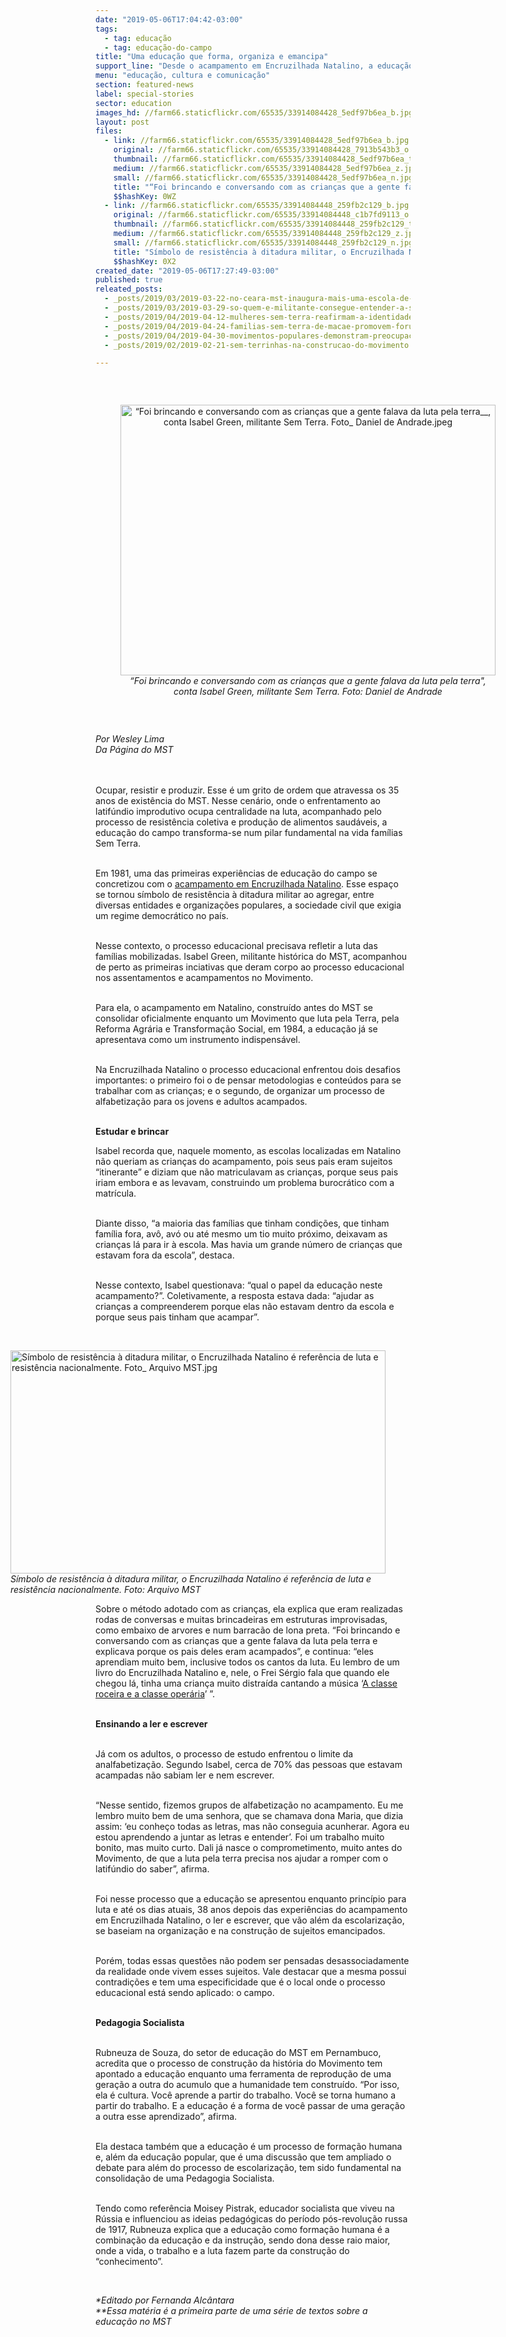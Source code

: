 ```yaml
---
date: "2019-05-06T17:04:42-03:00"
tags:
  - tag: educação
  - tag: educação-do-campo
title: "Uma educação que forma, organiza e emancipa"
support_line: "Desde o acampamento em Encruzilhada Natalino, a educação acompanha a construção do MST, transformando-se num princípio"
menu: "educação, cultura e comunicação"
section: featured-news
label: special-stories
sector: education
images_hd: //farm66.staticflickr.com/65535/33914084428_5edf97b6ea_b.jpg
layout: post
files:
  - link: //farm66.staticflickr.com/65535/33914084428_5edf97b6ea_b.jpg
    original: //farm66.staticflickr.com/65535/33914084428_7913b543b3_o.jpg
    thumbnail: //farm66.staticflickr.com/65535/33914084428_5edf97b6ea_t.jpg
    medium: //farm66.staticflickr.com/65535/33914084428_5edf97b6ea_z.jpg
    small: //farm66.staticflickr.com/65535/33914084428_5edf97b6ea_n.jpg
    title: "“Foi brincando e conversando com as crianças que a gente falava da luta pela terra__, conta Isabel Green, militante Sem Terra. Foto_ Daniel de Andrade.jpeg"
    $$hashKey: 0WZ
  - link: //farm66.staticflickr.com/65535/33914084448_259fb2c129_b.jpg
    original: //farm66.staticflickr.com/65535/33914084448_c1b7fd9113_o.jpg
    thumbnail: //farm66.staticflickr.com/65535/33914084448_259fb2c129_t.jpg
    medium: //farm66.staticflickr.com/65535/33914084448_259fb2c129_z.jpg
    small: //farm66.staticflickr.com/65535/33914084448_259fb2c129_n.jpg
    title: "Símbolo de resistência à ditadura militar, o Encruzilhada Natalino é referência de luta e resistência nacionalmente. Foto_ Arquivo MST.jpg"
    $$hashKey: 0X2
created_date: "2019-05-06T17:27:49-03:00"
published: true
releated_posts:
  - _posts/2019/03/2019-03-22-no-ceara-mst-inaugura-mais-uma-escola-de-ensino-medio-do-campo.md
  - _posts/2019/03/2019-03-29-so-quem-e-militante-consegue-entender-a-solidariedade-entre-os-povos.md
  - _posts/2019/04/2019-04-12-mulheres-sem-terra-reafirmam-a-identidade-revolucionaria-em-curso.md
  - _posts/2019/04/2019-04-24-familias-sem-terra-de-macae-promovem-forum-municipal-de-agroecologia.md
  - _posts/2019/04/2019-04-30-movimentos-populares-demonstram-preocupacao-com-rumos-do-brasil.md
  - _posts/2019/02/2019-02-21-sem-terrinhas-na-construcao-do-movimento.md

---
```

<p>&nbsp;</p>

<div style="text-align:center">
<figure class="image" style="display:inline-block"><img alt="“Foi brincando e conversando com as crianças que a gente falava da luta pela terra__, conta Isabel Green, militante Sem Terra. Foto_ Daniel de Andrade.jpeg" height="433" src="//farm66.staticflickr.com/65535/33914084428_5edf97b6ea_b.jpg" width="600" />
<figcaption><em>&ldquo;Foi brincando e conversando com as crian&ccedil;as que a gente falava da luta pela terra&quot;, conta Isabel Green, militante Sem Terra. Foto: Daniel de Andrade</em></figcaption>
</figure>
</div>

<p>&nbsp;</p>

<p><em>Por Wesley Lima<br />
Da P&aacute;gina do MST</em><br />
<br />
&nbsp;</p>

<p>Ocupar, resistir e produzir. Esse &eacute; um grito de ordem que atravessa os 35 anos de exist&ecirc;ncia do MST. Nesse cen&aacute;rio, onde o enfrentamento ao latif&uacute;ndio improdutivo ocupa centralidade na luta, acompanhado pelo processo de resist&ecirc;ncia coletiva e produ&ccedil;&atilde;o de alimentos saud&aacute;veis, a educa&ccedil;&atilde;o do campo transforma-se num pilar fundamental na vida fam&iacute;lias Sem Terra.<br />
&nbsp;</p>

<p>Em 1981, uma das primeiras experi&ecirc;ncias de educa&ccedil;&atilde;o do campo se concretizou com o <a href="http://www.mst.org.br/nossa-producao/">acampamento em Encruzilhada Natalino</a>. Esse espa&ccedil;o se tornou s&iacute;mbolo de resist&ecirc;ncia &agrave; ditadura militar ao agregar, entre diversas entidades e organiza&ccedil;&otilde;es populares, a sociedade civil que exigia um regime democr&aacute;tico no pa&iacute;s.<br />
&nbsp;</p>

<p>Nesse contexto, o processo educacional precisava refletir a luta das fam&iacute;lias mobilizadas. Isabel Green, militante hist&oacute;rica do MST, acompanhou de perto as primeiras inciativas que deram corpo ao processo educacional nos assentamentos e acampamentos no Movimento.<br />
&nbsp;</p>

<p>Para ela, o acampamento em Natalino, constru&iacute;do antes do MST se consolidar oficialmente enquanto um Movimento que luta pela Terra, pela Reforma Agr&aacute;ria e Transforma&ccedil;&atilde;o Social, em 1984, a educa&ccedil;&atilde;o j&aacute; se apresentava como um instrumento indispens&aacute;vel.<br />
&nbsp;</p>

<p>Na Encruzilhada Natalino o processo educacional enfrentou dois desafios importantes: o primeiro foi o de pensar metodologias e conte&uacute;dos para se trabalhar com as crian&ccedil;as; e o segundo, de organizar um processo de alfabetiza&ccedil;&atilde;o para os jovens e adultos acampados.<br />
&nbsp;</p>

<p><strong>Estudar e brincar</strong></p>

<p>Isabel recorda que, naquele momento, as escolas localizadas em Natalino n&atilde;o queriam as crian&ccedil;as do acampamento, pois seus pais eram sujeitos &ldquo;itinerante&rdquo; e diziam que n&atilde;o matriculavam as crian&ccedil;as, porque seus pais iriam embora e as levavam, construindo um problema burocr&aacute;tico com a matr&iacute;cula.<br />
&nbsp;</p>

<p>Diante disso, &ldquo;a maioria das fam&iacute;lias que tinham condi&ccedil;&otilde;es, que tinham fam&iacute;lia fora, av&ocirc;, av&oacute; ou at&eacute; mesmo um tio muito pr&oacute;ximo, deixavam as crian&ccedil;as l&aacute; para ir &agrave; escola. Mas havia um grande n&uacute;mero de crian&ccedil;as que estavam fora da escola&rdquo;, destaca.<br />
&nbsp;</p>

<p>Nesse contexto, Isabel questionava: &ldquo;qual o papel da educa&ccedil;&atilde;o neste acampamento?&rdquo;. Coletivamente, a resposta estava dada: &ldquo;ajudar as crian&ccedil;as a compreenderem porque elas n&atilde;o estavam dentro da escola e porque seus pais tinham que acampar&rdquo;.<br />
&nbsp;</p>

<figure class="image" style="float:right"><img alt="Símbolo de resistência à ditadura militar, o Encruzilhada Natalino é referência de luta e resistência nacionalmente. Foto_ Arquivo MST.jpg" height="357" src="//farm66.staticflickr.com/65535/33914084448_259fb2c129_b.jpg" width="600" />
<figcaption><em>S&iacute;mbolo de resist&ecirc;ncia &agrave; ditadura militar, o Encruzilhada Natalino &eacute; refer&ecirc;ncia de luta e resist&ecirc;ncia nacionalmente. Foto: Arquivo MST</em></figcaption>
</figure>

<p>Sobre o m&eacute;todo adotado com as crian&ccedil;as, ela explica que eram realizadas rodas de conversas e muitas brincadeiras em estruturas improvisadas, como embaixo de arvores e num barrac&atilde;o de lona preta. &ldquo;Foi brincando e conversando com as crian&ccedil;as que a gente falava da luta pela terra e explicava porque os pais deles eram acampados&rdquo;, e continua: &ldquo;eles aprendiam muito bem, inclusive todos os cantos da luta. Eu lembro de um livro do Encruzilhada Natalino e, nele, o Frei S&eacute;rgio fala que quando ele chegou l&aacute;, tinha uma crian&ccedil;a muito distra&iacute;da cantando a m&uacute;sica &lsquo;<a href="https://www.youtube.com/watch?v=DsdSm6VFSgw&amp;t=23s">A classe roceira e a classe oper&aacute;ria</a>&rsquo; &rdquo;.<br />
&nbsp;</p>

<p><strong>Ensinando a ler e escrever</strong><br />
&nbsp;</p>

<p>J&aacute; com os adultos, o processo de estudo enfrentou o limite da analfabetiza&ccedil;&atilde;o. Segundo Isabel, cerca de 70% das pessoas que estavam acampadas n&atilde;o sabiam ler e nem escrever.<br />
&nbsp;</p>

<p>&ldquo;Nesse sentido, fizemos grupos de alfabetiza&ccedil;&atilde;o no acampamento. Eu me lembro muito bem de uma senhora, que se chamava dona Maria, que dizia assim: &lsquo;eu conhe&ccedil;o todas as letras, mas n&atilde;o conseguia acunherar. Agora eu estou aprendendo a juntar as letras e entender&rsquo;. Foi um trabalho muito bonito, mas muito curto. Dali j&aacute; nasce o comprometimento, muito antes do Movimento, de que a luta pela terra precisa nos ajudar a romper com o latif&uacute;ndio do saber&rdquo;, afirma.<br />
&nbsp;</p>

<p>Foi nesse processo que a educa&ccedil;&atilde;o se apresentou enquanto princ&iacute;pio para luta e at&eacute; os dias atuais, 38 anos depois das experi&ecirc;ncias do acampamento em Encruzilhada Natalino, o ler e escrever, que v&atilde;o al&eacute;m da escolariza&ccedil;&atilde;o, se baseiam na organiza&ccedil;&atilde;o e na constru&ccedil;&atilde;o de sujeitos emancipados.<br />
&nbsp;</p>

<p>Por&eacute;m, todas essas quest&otilde;es n&atilde;o podem ser pensadas desassociadamente da realidade onde vivem esses sujeitos. Vale destacar que a mesma possui contradi&ccedil;&otilde;es e tem uma especificidade que &eacute; o local onde o processo educacional est&aacute; sendo aplicado: o campo.<br />
&nbsp;</p>

<p><strong>Pedagogia Socialista</strong><br />
&nbsp;</p>

<p>Rubneuza de Souza, do setor de educa&ccedil;&atilde;o do MST em Pernambuco, acredita que o processo de constru&ccedil;&atilde;o da hist&oacute;ria do Movimento tem apontado a educa&ccedil;&atilde;o enquanto uma ferramenta de reprodu&ccedil;&atilde;o de uma gera&ccedil;&atilde;o a outra do acumulo que a humanidade tem constru&iacute;do. &ldquo;Por isso, ela &eacute; cultura. Voc&ecirc; aprende a partir do trabalho. Voc&ecirc; se torna humano a partir do trabalho. E a educa&ccedil;&atilde;o &eacute; a forma de voc&ecirc; passar de uma gera&ccedil;&atilde;o a outra esse aprendizado&rdquo;, afirma.<br />
&nbsp;</p>

<p>Ela destaca tamb&eacute;m que a educa&ccedil;&atilde;o &eacute; um processo de forma&ccedil;&atilde;o humana e, al&eacute;m da educa&ccedil;&atilde;o popular, que &eacute; uma discuss&atilde;o que tem ampliado o debate para al&eacute;m do processo de escolariza&ccedil;&atilde;o, tem sido fundamental na consolida&ccedil;&atilde;o de uma Pedagogia Socialista.<br />
&nbsp;</p>

<p>Tendo como refer&ecirc;ncia Moisey Pistrak, educador socialista que viveu na R&uacute;ssia e influenciou as ideias pedag&oacute;gicas do per&iacute;odo p&oacute;s-revolu&ccedil;&atilde;o russa de 1917, Rubneuza&nbsp;explica que a educa&ccedil;&atilde;o como forma&ccedil;&atilde;o humana &eacute; a combina&ccedil;&atilde;o da educa&ccedil;&atilde;o e da instru&ccedil;&atilde;o, sendo dona desse raio maior, onde a vida, o trabalho e a luta fazem parte da constru&ccedil;&atilde;o do &ldquo;conhecimento&rdquo;.</p>

<p>&nbsp;</p>

<p><em>*Editado por Fernanda Alc&acirc;ntara<br />
**Essa mat&eacute;ria &eacute; a primeira parte de uma s&eacute;rie de textos sobre a educa&ccedil;&atilde;o no MST</em></p>
